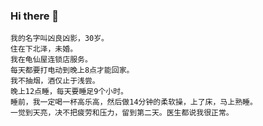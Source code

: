
### Hi there 👋


    我的名字叫凶良凶影，30岁。
    住在下北泽，未婚。
    我在龟仙屋连锁店服务。
    每天都要打电动到晚上8点才能回家。
    我不抽烟，酒仅止于浅尝。
    晚上12点睡，每天要睡足9个小时。
    睡前，我一定喝一杯高乐高，然后做14分钟的柔软操，上了床，马上熟睡。
    一觉到天亮，决不把疲劳和压力，留到第二天。医生都说我很正常。
    